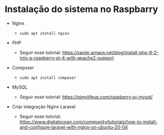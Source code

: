 # Instalação do sistema no Raspbarry

* Nginx
  * ``sudo apt install nginx``

* PHP
  * Seguir esse tutorial: https://xavier.arnaus.net/blog/install-php-8-2-into-a-raspberry-pi-4-with-apache2-support

* Composer
  * ``sudo apt install composer``

* MySQL
  * Seguir esse tutorial: https://pimylifeup.com/raspberry-pi-mysql/

* Criar integração Nginx Laravel
  * Seguir esse tutorial: https://www.digitalocean.com/community/tutorials/how-to-install-and-configure-laravel-with-nginx-on-ubuntu-20-04
